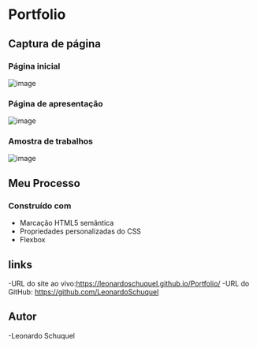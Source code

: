 # Portfolio

##  Captura de  página
###  Página inicial
![image](https://user-images.githubusercontent.com/110574761/213250481-6fff9cb7-a5e7-4e37-8392-4dcc001884fc.png)
### Página de apresentação
![image](https://user-images.githubusercontent.com/110574761/213250703-376b1e1f-60bf-4936-97f1-99be84816774.png)
### Amostra de trabalhos
![image](https://user-images.githubusercontent.com/110574761/213250989-9a310153-226b-4698-bfbc-3c0d8a6a761c.png)

## Meu Processo

### Construído com

- Marcação HTML5 semântica
- Propriedades personalizadas do CSS
- Flexbox

## links

-URL do site ao vivo:https://leonardoschuquel.github.io/Portfolio/
-URL do GitHub: https://github.com/LeonardoSchuquel

## Autor
-Leonardo Schuquel
